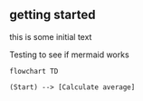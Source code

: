 ## getting started

this is some initial text

Testing to see if mermaid works

```mermaid
flowchart TD

(Start) --> [Calculate average]

```

